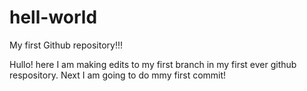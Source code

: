 # hell-world
My first Github repository!!!

Hullo!  here I am making edits to my first branch in my first ever github respository.  Next I am going to do mmy first commit!
